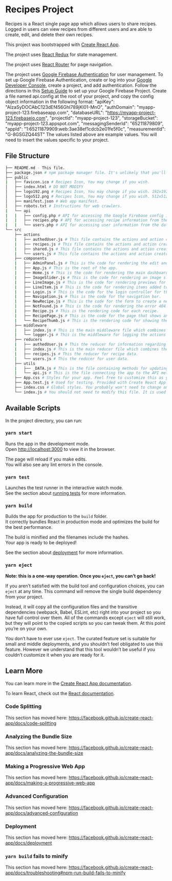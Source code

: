 # Recipes Project
Recipes is a React single page app which allows users to share recipes. Logged in users can view recipes from different users and are able to create, edit, and delete their own recipes. 

This project was bootstrapped with [Create React App](https://github.com/facebook/create-react-app).

The project uses [React Redux](https://react-redux.js.org/) for state management. 

The project uses [React Router](https://www.npmjs.com/package/react-router-dom) for page navigation. 

The project uses [Google Firebase Authentication](https://firebase.google.com/docs/auth) for user management. To set up Google Firebase Authentication, create or log into your [Google Developer Console](https://console.firebase.google.com/u/0/), create a project, and add authentication. Follow the directions in this [Setup Guide](https://firebase.google.com/docs/web/setup) to set up your Google Firebase Project. Create a file named api.config at the root of your project, and copy the config object information in the following format:
    "apiKey": "AIzaSyDOCAbC123dEf456GhI789jKl01-MnO",
    "authDomain": "myapp-project-123.firebaseapp.com",
    "databaseURL": "https://myapp-project-123.firebaseio.com",
    "projectId": "myapp-project-123",
    "storageBucket": "myapp-project-123.appspot.com",
    "messagingSenderId": "65211879809",
    "appId": "1:65211879909:web:3ae38ef1cdcb2e01fe5f0c",
    "measurementId": "G-8GSGZQ44ST"
The values listed above are example values. You will need to insert the values specific to your project. 

## File Structure
```bash
├── README.md - This file.
├── package.json # npm package manager file. It's unlikely that you'll need to modify this.
├── public
|   ├── favicon.ico # Recipes Icon, You may change if you wish.
│   ├── index.html # DO NOT MODIFY
│   ├── logo192.png # Recipes Icon, You may change if you wish. 192x192 px.
│   ├── logo512.png # Recipes Icon, You may change if you wish. 512x512 px.
│   ├── manifest.json # Web app manifest.
│   ├── robots.txt # Instructions for web crawlers.
|   └── api
|   |   ├── config.php # API for accessing the Google Firebase config information.
|   |   ├── recipes.php # API for accessing recipe information from the database.
|   |   └── users.php # API for accessing user information from the database.
└── src
    ├── actions
    |   ├── authedUser.js # This file contains the actions and action creators for the logged in    user.
    |   ├── recipes.js # This file contains the actions and action creators for the recipe data.
    |   ├── shared.js # This file contains the actions and action creators for getting the initial data for the app.
    |   └── users.js # This file contains the actions and action creators for the user data.
    ├── components
    |   ├── AdminPanel.js # This is the code for rendering the edit and delete options for user created recipes.
    |   ├── App.js # This is the root of the app.
    |   ├── Home.js # This is the code for rendering the main dashboard for the app.
    |   ├── ImageSlider.js # This is the code for rendering an image slider.
    |   ├── LineImage.js # This is the code for rendering previews for images added within the create/edit recipe form.
    |   ├── LineItem.js # This is the code for rendering items added to a list within the create/edit recipe form.
    |   ├── Login.js # This is the code for the login controller for the app.
    |   ├── Navigation.js # This is the code for the navigation bar.
    |   ├── NewRecipe.js # This is the code for the form to create a new recipe or edit an existing recipe.
    |   ├── NotFound.js # This is the code for rendering the error 404 page.
    |   ├── Recipe.js # This is the rendering code for each recipe.
    |   ├── RecipePage.js # This is the code for the page that shows an individual recipe.
    |   └── RecipeThumb.js # This is the rendering code for showing the preview thumbnail for a recipe on the main dashboard.
    ├── middleware
    |   ├── index.js # This is the main middleware file which combines the middleware to create the store.
    |   └── logger.js # This is the middleware for logging the actions performed and the new state. 
    ├── reducers
    |   ├── authedUser.js # This the reducer for information regarding the logged in user.
    |   ├── index.js # This is the main reducer file which combines the reducers to create the store.
    |   ├── recipes.js # This the reducer for recipe data.
    |   └── users.js # This the reducer for user data.
    ├── utils
    |   ├── _DATA.js # This is the file containing methods for updating the state and database.
    |   └── api.js # This is the file connecting the app to the API methods. 
    ├── App.css # Styles for your app. Feel free to customize this as you desire.
    ├── App.test.js # Used for testing. Provided with Create React App. Testing is encouraged, but not required.
    ├── index.css # Global styles. You probably won't need to change anything here.
    └── index.js # You should not need to modify this file. It is used for DOM rendering only.
```

## Available Scripts

In the project directory, you can run:

### `yarn start`

Runs the app in the development mode.<br />
Open [http://localhost:3000](http://localhost:3000) to view it in the browser.

The page will reload if you make edits.<br />
You will also see any lint errors in the console.

### `yarn test`

Launches the test runner in the interactive watch mode.<br />
See the section about [running tests](https://facebook.github.io/create-react-app/docs/running-tests) for more information.

### `yarn build`

Builds the app for production to the `build` folder.<br />
It correctly bundles React in production mode and optimizes the build for the best performance.

The build is minified and the filenames include the hashes.<br />
Your app is ready to be deployed!

See the section about [deployment](https://facebook.github.io/create-react-app/docs/deployment) for more information.

### `yarn eject`

**Note: this is a one-way operation. Once you `eject`, you can’t go back!**

If you aren’t satisfied with the build tool and configuration choices, you can `eject` at any time. This command will remove the single build dependency from your project.

Instead, it will copy all the configuration files and the transitive dependencies (webpack, Babel, ESLint, etc) right into your project so you have full control over them. All of the commands except `eject` will still work, but they will point to the copied scripts so you can tweak them. At this point you’re on your own.

You don’t have to ever use `eject`. The curated feature set is suitable for small and middle deployments, and you shouldn’t feel obligated to use this feature. However we understand that this tool wouldn’t be useful if you couldn’t customize it when you are ready for it.

## Learn More

You can learn more in the [Create React App documentation](https://facebook.github.io/create-react-app/docs/getting-started).

To learn React, check out the [React documentation](https://reactjs.org/).

### Code Splitting

This section has moved here: https://facebook.github.io/create-react-app/docs/code-splitting

### Analyzing the Bundle Size

This section has moved here: https://facebook.github.io/create-react-app/docs/analyzing-the-bundle-size

### Making a Progressive Web App

This section has moved here: https://facebook.github.io/create-react-app/docs/making-a-progressive-web-app

### Advanced Configuration

This section has moved here: https://facebook.github.io/create-react-app/docs/advanced-configuration

### Deployment

This section has moved here: https://facebook.github.io/create-react-app/docs/deployment

### `yarn build` fails to minify

This section has moved here: https://facebook.github.io/create-react-app/docs/troubleshooting#npm-run-build-fails-to-minify
